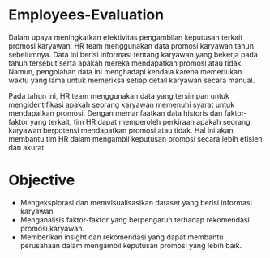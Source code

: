 # Employees-Evaluation
Dalam upaya meningkatkan efektivitas pengambilan keputusan terkait promosi karyawan, HR team menggunakan data promosi karyawan tahun sebelumnya. Data ini berisi informasi tentang karyawan yang bekerja pada tahun tersebut serta apakah mereka mendapatkan promosi atau tidak. Namun, pengolahan data ini menghadapi kendala karena memerlukan waktu yang lama untuk memeriksa setiap detail karyawan secara manual.

Pada tahun ini, HR team menggunakan data yang tersimpan untuk mengidentifikasi apakah seorang karyawan memenuhi syarat untuk mendapatkan promosi. Dengan memanfaatkan data historis dan faktor-faktor yang terkait, tim HR dapat memperoleh perkiraan apakah seorang karyawan berpotensi mendapatkan promosi atau tidak. Hal ini akan membantu tim HR dalam mengambil keputusan promosi secara lebih efisien dan akurat.

# Objective
- Mengeksplorasi dan memvisualisasikan dataset yang berisi informasi karyawan,
- Menganalisis faktor-faktor yang berpengaruh terhadap rekomendasi promosi karyawan.
- Memberikan insight dan rekomendasi yang dapat membantu perusahaan dalam mengambil keputusan promosi yang lebih baik.
